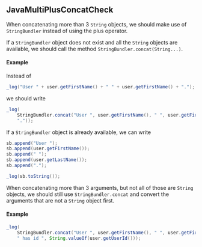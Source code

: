 ## JavaMultiPlusConcatCheck

When concatenating more than 3 `String` objects, we should make use of
`StringBundler` instead of using the plus operator.

If a `StringBundler` object does not exist and all the `String` objects are
available, we should call the method `StringBundler.concat(String...)`.

#### Example

Instead of

```java
_log("User " + user.getFirstName() + " " + user.getFirstName() + ".");
```

we should write

```java
_log(
    StringBundler.concat("User ", user.getFirstName(), " ", user.getFirstName(),
    "."));
```

If a `StringBundler` object is already available, we can write

```java
sb.append("User ");
sb.append(user.getFirstName());
sb.append(" ");
sb.append(user.getLastName());
sb.append(".");

_log(sb.toString());
```

When concatenating more than 3 arguments, but not all of those are `String`
objects, we should still use `StringBundler.concat` and convert the arguments
that are not a `String` object first.

#### Example

```java
_log(
    StringBundler.concat("User ", user.getFirstName(), " ", user.getFirstName(),
    " has id ", String.valueOf(user.getUserId()));
```